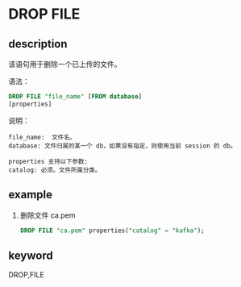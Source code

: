 # DROP FILE

## description

该语句用于删除一个已上传的文件。

语法：

```sql
DROP FILE "file_name" [FROM database]
[properties]
```

说明：

```plain text
file_name:  文件名。
database: 文件归属的某一个 db，如果没有指定，则使用当前 session 的 db。

properties 支持以下参数:
catalog: 必须。文件所属分类。
```

## example

1. 删除文件 ca.pem

    ```sql
    DROP FILE "ca.pem" properties("catalog" = "kafka");
    ```

## keyword

DROP,FILE

